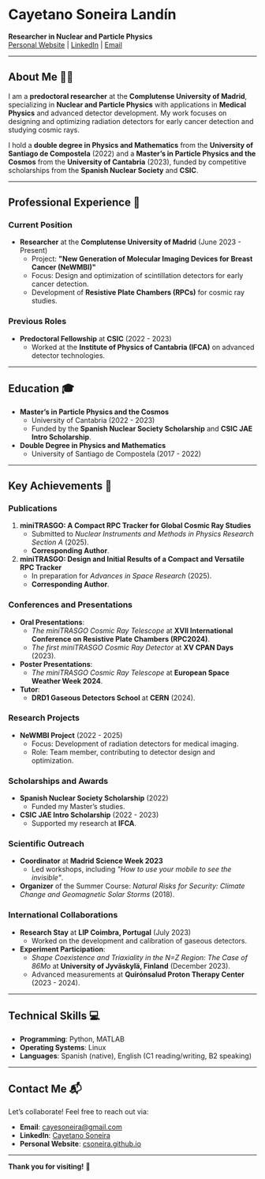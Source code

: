 # Cayetano Soneira Landín  
**Researcher in Nuclear and Particle Physics**  
[Personal Website](https://csoneira.github.io/csoneira/) | [LinkedIn](https://www.linkedin.com/in/cayetano-soneira-906a241b5/) | [Email](mailto:csoneira@ucm.es)  

---

## About Me 👨‍🔬  

I am a **predoctoral researcher** at the **Complutense University of Madrid**, specializing in **Nuclear and Particle Physics** with applications in **Medical Physics** and advanced detector development. My work focuses on designing and optimizing radiation detectors for early cancer detection and studying cosmic rays.  

I hold a **double degree in Physics and Mathematics** from the **University of Santiago de Compostela** (2022) and a **Master’s in Particle Physics and the Cosmos** from the **University of Cantabria** (2023), funded by competitive scholarships from the **Spanish Nuclear Society** and **CSIC**.  

---

## Professional Experience 💼  

### Current Position  
- **Researcher** at the **Complutense University of Madrid** (June 2023 - Present)  
  - Project: **"New Generation of Molecular Imaging Devices for Breast Cancer (NeWMBI)"**  
  - Focus: Design and optimization of scintillation detectors for early cancer detection.  
  - Development of **Resistive Plate Chambers (RPCs)** for cosmic ray studies.  

### Previous Roles  
- **Predoctoral Fellowship** at **CSIC** (2022 - 2023)  
  - Worked at the **Institute of Physics of Cantabria (IFCA)** on advanced detector technologies.  

---

## Education 🎓  
- **Master’s in Particle Physics and the Cosmos**  
  - University of Cantabria (2022 - 2023)  
  - Funded by the **Spanish Nuclear Society Scholarship** and **CSIC JAE Intro Scholarship**.  
- **Double Degree in Physics and Mathematics**  
  - University of Santiago de Compostela (2017 - 2022)  

---

## Key Achievements 🌟  

### Publications  
1. **miniTRASGO: A Compact RPC Tracker for Global Cosmic Ray Studies**  
   - Submitted to *Nuclear Instruments and Methods in Physics Research Section A* (2025).  
   - **Corresponding Author**.  
2. **miniTRASGO: Design and Initial Results of a Compact and Versatile RPC Tracker**  
   - In preparation for *Advances in Space Research* (2025).  
   - **Corresponding Author**.  

### Conferences and Presentations  
- **Oral Presentations**:  
  - *The miniTRASGO Cosmic Ray Telescope* at **XVII International Conference on Resistive Plate Chambers (RPC2024)**.  
  - *The first miniTRASGO Cosmic Ray Detector* at **XV CPAN Days** (2023).  
- **Poster Presentations**:  
  - *The miniTRASGO Cosmic Ray Telescope* at **European Space Weather Week 2024**.  
- **Tutor**:  
  - **DRD1 Gaseous Detectors School** at **CERN** (2024).  

### Research Projects  
- **NeWMBI Project** (2022 - 2025)  
  - Focus: Development of radiation detectors for medical imaging.  
  - Role: Team member, contributing to detector design and optimization.  

### Scholarships and Awards  
- **Spanish Nuclear Society Scholarship** (2022)  
  - Funded my Master’s studies.  
- **CSIC JAE Intro Scholarship** (2022 - 2023)  
  - Supported my research at **IFCA**.  

### Scientific Outreach  
- **Coordinator** at **Madrid Science Week 2023**  
  - Led workshops, including *"How to use your mobile to see the invisible"*.  
- **Organizer** of the Summer Course: *Natural Risks for Security: Climate Change and Geomagnetic Solar Storms* (2018).  

### International Collaborations  
- **Research Stay** at **LIP Coimbra, Portugal** (July 2023)  
  - Worked on the development and calibration of gaseous detectors.  
- **Experiment Participation**:  
  - *Shape Coexistence and Triaxiality in the N=Z Region: The Case of 86Mo* at **University of Jyväskylä, Finland** (December 2023).  
  - Advanced measurements at **Quirónsalud Proton Therapy Center** (2023 - 2024).  

---

## Technical Skills 💻  
- **Programming**: Python, MATLAB  
- **Operating Systems**: Linux  
- **Languages**: Spanish (native), English (C1 reading/writing, B2 speaking)  

---

## Contact Me 📬  
Let’s collaborate! Feel free to reach out via:  
- **Email**: [cayesoneira@gmail.com](mailto:cayesoneira@gmail.com)  
- **LinkedIn**: [Cayetano Soneira](https://www.linkedin.com/in/cayetano-soneira-906a241b5/)  
- **Personal Website**: [csoneira.github.io](https://csoneira.github.io/csoneira/)  

---

**Thank you for visiting!** 🚀  
